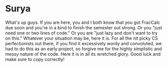 # Surya
What's up guys.
If you are here, you and I both know that you got FracCalc due soon and you're in a bind to finish the semester out strong. Or you "just need one or two lines of code." Or you are "just lazy and don't want to try on this." Whatever your situation may be, here it is. For all the nit picky CS perfectionists out there, if you find it excessively wordy and convoluted, we had to do this as an early project, so forgive me for the highly simplistic and messy nature of the code. Here it is in all its wretched glory. Good luck and make sure to copy correctly!
